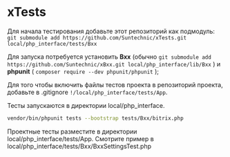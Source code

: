 # xTests

Для начала тестирования добавьте этот репозиторий как подмодуль: ``` git submodule add https://github.com/Suntechnic/xTests.git local/php_interface/tests/Bxx ```  

Для запуска потребуется установить **Bxx** (обычно ``` git submodule add https://github.com/Suntechnic/xBxx.git local/php_interface/lib/Bxx ``` ) и **phpunit** ( ``` composer require --dev phpunit/phpunit ``` );  

Для того чтобы включить файлы тестов проекта в репозиторий проекта, добавьте в .gitignore ``` !/local/php_interface/tests/App ```.  

Тесты запускаются в директории local/php_interface.  
```sh
vendor/bin/phpunit tests --bootstrap tests/Bxx/bitrix.php
```

Проектные тесты разместите в директории local/php_interface/tests/App. Смотрите пример в local/php_interface/tests/Bxx/BxxSettingsTest.php